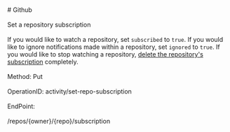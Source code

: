 <br>#     Github</br>
<br>Set a repository subscription</br>
<br>If you would like to watch a repository, set `subscribed` to `true`. If you would like to ignore notifications made within a repository, set `ignored` to `true`. If you would like to stop watching a repository, [delete the repository's subscription](https://developer.github.com/v3/activity/watching/#delete-a-repository-subscription) completely.</br>
<br>Method: Put</br>
<br>OperationID: activity/set-repo-subscription</br>
<br>EndPoint:</br>
<br>/repos/{owner}/{repo}/subscription</br>
